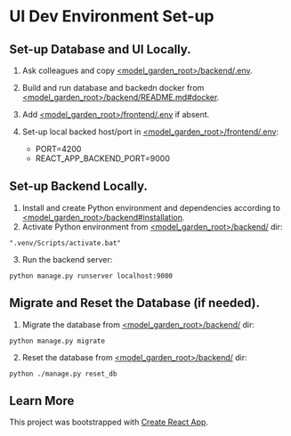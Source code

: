 # UI Dev Environment Set-up
## Set-up Database and UI Locally.
1. Ask colleagues and copy [<model_garden_root>/backend/.env](.env).
2. Build and run database and backedn docker from
[<model_garden_root>/backend/README.md#docker](../backend/README.md#docker).
2. Add [<model_garden_root>/frontend/.env](.env) if absent.
3. Set-up local backed host/port in [<model_garden_root>/frontend/.env](.env):

    * PORT=4200
    * REACT_APP_BACKEND_PORT=9000

## Set-up Backend Locally.
1. Install and create Python environment and dependencies according to
[<model_garden_root>/backend#installation](../backend#installation).
2. Activate Python environment from [<model_garden_root>/backend/](backend) dir:
```
".venv/Scripts/activate.bat"
```
3. Run the backend server:
```
python manage.py runserver localhost:9000
```

## Migrate and Reset the Database (if needed).
1. Migrate the database from [<model_garden_root>/backend/](backend) dir:
```
python manage.py migrate
```
2. Reset the database from [<model_garden_root>/backend/](backend) dir:
```
python ./manage.py reset_db
```

## Learn More

This project was bootstrapped with
[Create React App](https://github.com/facebook/create-react-app).
